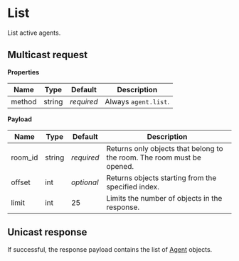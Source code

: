 # List

List active agents.



## Multicast request

**Properties**

Name             | Type   | Default    | Description
---------------- | ------ | ---------- | ------------------
method           | string | _required_ | Always `agent.list`.

**Payload**

Name       | Type       | Default    | Description
---------- | ---------- | ---------- | ------------------
room_id    | string     | _required_ | Returns only objects that belong to the room. The room must be opened.
offset     | int        | _optional_ | Returns objects starting from the specified index.
limit      | int        |         25 | Limits the number of objects in the response.



## Unicast response

If successful, the response payload contains the list of [Agent](../agent.md#properties) objects.
